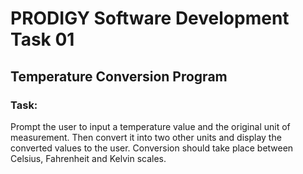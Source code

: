 # PRODIGY Software Development Task 01

## Temperature Conversion Program

### Task:

Prompt the user to input a temperature value and the original unit of measurement.
Then convert it into two other units and display the converted values to the user.
Conversion should take place between Celsius, Fahrenheit and Kelvin scales.
